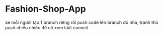 # Fashion-Shop-App
ae mỗi người tạo 1 branch riêng rồi push code lên branch đó nha, tranh thủ push nhiều nhiều để cô xem lượt commit
